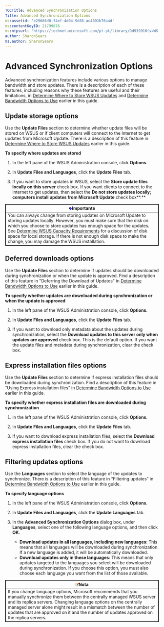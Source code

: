 ```yaml
---
TOCTitle: Advanced Synchronization Options
Title: Advanced Synchronization Options
ms:assetid: 'e29686d0-f4ef-4d04-9d88-ac4891b76a4d'
ms:contentKeyID: 21799076
ms:mtpsurl: 'https://technet.microsoft.com/pt-pt/library/Dd939910(v=WS.10)'
author: SharonSears
ms.author: SharonSears
---
```


Advanced Synchronization Options
================================

Advanced synchronization features include various options to manage bandwidth and store updates. There is a description of each of these features, including reasons why these features are useful and their limitations, in [Determine Where to Store WSUS Updates](https://technet.microsoft.com/f2c0a1cd-b623-432e-9202-370b0a63ae58) and [Determine Bandwidth Options to Use](https://technet.microsoft.com/c28b3f09-1dbf-4b78-8cfd-e9e4c3f1ed8e) earlier in this guide.

Update storage options
----------------------

Use the **Update Files** section to determine whether update files will be stored on WSUS or if client computers will connect to the Internet to get updates from Microsoft Update. There is a description of this feature in [Determine Where to Store WSUS Updates](https://technet.microsoft.com/f2c0a1cd-b623-432e-9202-370b0a63ae58) earlier in this guide.

**To specify where updates are stored**
1.  In the left pane of the WSUS Administration console, click **Options**.

2.  In **Update Files and Languages**, click the **Update Files** tab.

3.  If you want to store updates in WSUS, select the **Store update files locally on this server** check box. If you want clients to connect to the Internet to get updates, then select the **Do not store updates locally; computers install updates from Microsoft Update** check box**.**

 
<table style="border:1px solid black;">
<colgroup>
<col width="100%" />
</colgroup>
<thead>
<tr class="header">
<th style="border:1px solid black;" ><img src="/security-updates/images/Dd939910.Important(WS.10).gif" />Importante</th>
</tr>
</thead>
<tbody>
<tr class="odd">
<td style="border:1px solid black;">You can always change from storing updates on Microsoft Update to storing updates locally. However, you must make sure that the disk on which you choose to store updates has enough space for the updates. See <a href="https://technet.microsoft.com/6b585cdf-943c-408a-a70e-0216d9e3a9fd">Determine WSUS Capacity Requirements</a> for a discussion of disk space for local storage. If there is not enough disk space to make the change, you may damage the WSUS installation.
</td>
</tr>
</tbody>
</table>
 

Deferred downloads options
--------------------------

Use the **Update Files** section to determine if updates should be downloaded during synchronization or when the update is approved. Find a description of this feature in "Deferring the Download of Updates" in [Determine Bandwidth Options to Use](https://technet.microsoft.com/c28b3f09-1dbf-4b78-8cfd-e9e4c3f1ed8e) earlier in this guide.

**To specify whether updates are downloaded during synchronization or when the update is approved**
1.  In the left pane of the WSUS Administration console, click **Options**.

2.  In **Update Files and Languages**, click the **Update Files** tab.

3.  If you want to download only metadata about the updates during synchronization, select the **Download updates to this server only when updates are approved** check box. This is the default option. If you want the update files and metadata during synchronization, clear the check box.

Express installation files options
----------------------------------

Use the **Update Files** section to determine if express installation files should be downloaded during synchronization. Find a description of this feature in “Using Express installation files” in [Determine Bandwidth Options to Use](https://technet.microsoft.com/c28b3f09-1dbf-4b78-8cfd-e9e4c3f1ed8e) earlier in this guide.

**To specify whether express installation files are downloaded during synchronization**
1.  In the left pane of the WSUS Administration console, click **Options**.

2.  In **Update Files and Languages**, click the **Update Files** tab.

3.  If you want to download express installation files, select the **Download express installation files** check box. If you do not want to download express installation files, clear the check box.

Filtering updates options
-------------------------

Use the **Languages** section to select the language of the updates to synchronize. There is a description of this feature in “Filtering updates” in [Determine Bandwidth Options to Use](https://technet.microsoft.com/c28b3f09-1dbf-4b78-8cfd-e9e4c3f1ed8e) earlier in this guide.

**To specify language options**
1.  In the left pane of the WSUS Administration console, click **Options**.

2.  In **Update Files and Languages**, click the **Update Languages** tab.

3.  In the **Advanced Synchronization Options** dialog box, under **Languages**, select one of the following language options, and then click **OK**.

    -   **Download updates in all languages, including new languages**: This means that all languages will be downloaded during synchronization. If a new language is added, it will be automatically downloaded.
    -   **Download updates only in these languages**: This means that only updates targeted to the languages you select will be downloaded during synchronization. If you choose this option, you must also choose each language you want from the list of those available.

 
<table style="border:1px solid black;">
<colgroup>
<col width="100%" />
</colgroup>
<thead>
<tr class="header">
<th style="border:1px solid black;" ><img src="/security-updates/images/Dd939910.note(WS.10).gif" />Nota</th>
</tr>
</thead>
<tbody>
<tr class="odd">
<td style="border:1px solid black;">If you change language options, Microsoft recommends that you manually synchronize them between the centrally managed WSUS server and its replica servers. Changing language options on the centrally managed server alone might result in a mismatch between the number of updates that are approved on it and the number of updates approved on the replica servers.
</td>
</tr>
</tbody>
</table>
